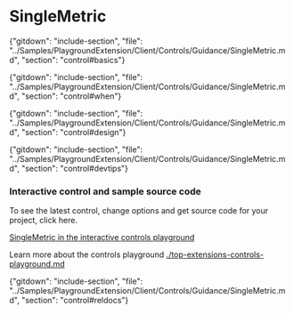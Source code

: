 ﻿# SingleMetric

{"gitdown": "include-section", "file": "../Samples/PlaygroundExtension/Client/Controls/Guidance/SingleMetric.md", "section": "control#basics"}

<!-- TODO get an IMAGE to embed here -->

<!-- TODO get an SAMPLE CODE to embed here -->

{"gitdown": "include-section", "file": "../Samples/PlaygroundExtension/Client/Controls/Guidance/SingleMetric.md", "section": "control#when"}

{"gitdown": "include-section", "file": "../Samples/PlaygroundExtension/Client/Controls/Guidance/SingleMetric.md", "section": "control#design"}

{"gitdown": "include-section", "file": "../Samples/PlaygroundExtension/Client/Controls/Guidance/SingleMetric.md", "section": "control#devtips"}

### Interactive control and sample source code
To see the latest control, change options and get source code for your project, click here.

<a href="https://ms.portal.azure.com/?Microsoft_Azure_Playground=true#blade/Microsoft_Azure_Playground/ControlsIndexBlade/SingleMetricPlayground" target="_blank">SingleMetric in the interactive controls playground</a>

Learn more about the controls playground [./top-extensions-controls-playground.md](./top-extensions-controls-playground.md)


{"gitdown": "include-section", "file": "../Samples/PlaygroundExtension/Client/Controls/Guidance/SingleMetric.md", "section": "control#reldocs"}
